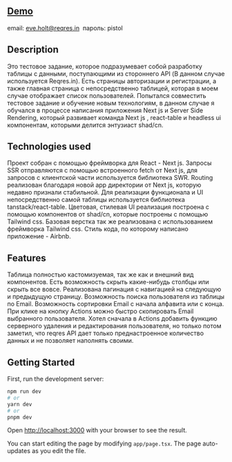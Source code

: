 ## [Demo](https://data-table-test-task.vercel.app/auth) 
email: eve.holt@reqres.in 
пароль: pistol


## Description

Это тестовое задание, которое подразумевает собой разработку таблицы с данными, поступающими из стороннего API (В данном случае используется Reqres.in). Есть страницы авторизации и регистрации, а также главная страница с непосредственно таблицей, которая в моем случае отображает список пользователей. Попытался совместить тестовое задание и обучение новым технологиям, в данном случае я обучался в процессе написания приложения Next js и Server Side Rendering, который развивает команда Next js , react-table и headless ui компонентам, которыми делится энтузиаст shad/cn.

## Technologies used

Проект собран с помощью фреймворка для React - Next js.
Запросы SSR отправляются с помощью встроенного fetch от Next js, для запросов с клиентской части используется библиотека SWR.
Routing реализован благодаря новой app директории от Next js, которую недавно признали стабильной.
Для реализации функционала и UI непосредственно самой таблицы используется библиотека tanstack/react-table.
Цветовая, стилевая UI реализация построена с помощью компонентов от shad/cn, которые построены с помощью Tailwind css.
Базовая верстка так же реализована с использованием фреймворка Tailwind css.
Стиль кода, по которому написано приложение - Airbnb.

## Features

Таблица полностью кастомизуемая, так же как и внешний вид компонентов.
Есть возможность скрыть какие-нибудь столбцы или скрыть все вовсе.
Реализована пагинация с навигацией на следующую и предыдущую страницу.
Возможность поиска пользователя из таблицы по Email.
Возможность сортировки Email с начала алфавита или с конца.
При клике на кнопку Actions можно быстро скопировать Email выбранного пользователя.
Хотел сначала в Actions добавить функцию серверного удаления и редактирования пользователя, но только потом заметил, что reqres API дает только преднастроенное количество данных и не позволяет наполнять своими.

## Getting Started

First, run the development server:

```bash
npm run dev
# or
yarn dev
# or
pnpm dev
```

Open [http://localhost:3000](http://localhost:3000) with your browser to see the result.

You can start editing the page by modifying `app/page.tsx`. The page auto-updates as you edit the file.
